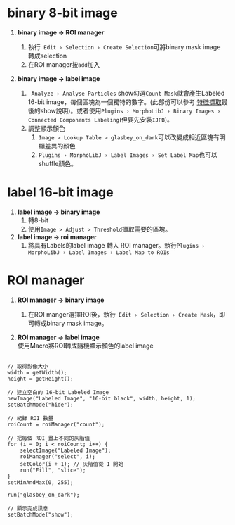 # binary 8-bit image 
1. **binary image -> ROI manager**  
    1. 執行` Edit › Selection › Create Selection`可將binary mask image 轉成selection
    2. 在ROI manager按`add`加入

2. **binary image -> label image**
    1. ` Analyze › Analyse Particles` show勾選`Count Mask`就會產生Labeled 16-bit image，每個區塊為一個獨特的數字。(此部份可以參考 [特徵擷取](feature-extraction.md)最後的show說明)。或者使用`Plugins › MorphoLibJ › Binary Images › Connected Components Labeling`(但要先安裝`IJPB`)。
    2. 調整顯示顏色
        1. `Image > Lookup Table > glasbey_on_dark`可以改變成相近區塊有明顯差異的顏色
        2. `Plugins › MorphoLibJ › Label Images › Set Label Map`也可以shuffle顏色。

# label 16-bit image
1. **label image -> binary image**
    1. 轉8-bit
    2. 使用`Image > Adjust > Threshold`擷取需要的區塊。
2. **label image ->  roi manager**
    1. 將具有Labels的label image 轉入 ROI manager。執行`Plugins › MorphoLibJ › Label Images › Label Map to ROIs`

# ROI manager
1. **ROI manager -> binary image**
    1. 在ROI manger選擇ROI後，執行` Edit › Selection › Create Mask`，即可轉成binary mask image。

2. **ROI manager -> label image**  
使用Macro將ROI轉成隨機顯示顏色的label image
```ijm

// 取得影像大小
width = getWidth();
height = getHeight();

// 建立空白的 16-bit Labeled Image
newImage("Labeled Image", "16-bit black", width, height, 1);
setBatchMode("hide");

// 紀錄 ROI 數量
roiCount = roiManager("count");

// 把每個 ROI 畫上不同的灰階值
for (i = 0; i < roiCount; i++) {
    selectImage("Labeled Image");
    roiManager("select", i);
    setColor(i + 1); // 灰階值從 1 開始
    run("Fill", "slice");
}
setMinAndMax(0, 255);

run("glasbey_on_dark");

// 顯示完成訊息
setBatchMode("show");
```

